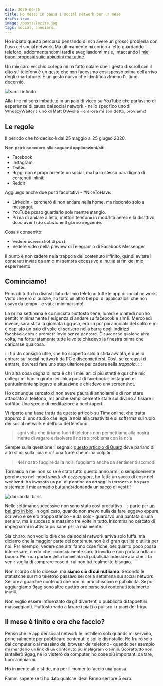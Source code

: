 ```yaml
---
date: 2020-06-26
title: Ho messo in pausa i social network per un mese
draft: true
image: /posts/lazise.jpg
tags: social, annoiarsi,
---
```


Ho iniziato questo percorso pensando di non avere un grosso problema con l'uso dei social network. Ma ultimamente mi corico a letto guardando il telefono, addormentandomi tardi e svegliandomi male, intaccando i [miei buoni propositi sulle abitudini mattutine](/blog/abitudini-mattutine.html).

Un mio caro vecchio collega mi ha fatto notare che il gesto di scroll con il dito sul telefono è un gesto che non facevamo così spesso prima dell'arrivo degli smartphone. È un gesto nuovo che identifica almeno l'ultimo decennio.

![scroll infinito](https://media.giphy.com/media/MY15rWOHbmfsAwhBBE/giphy.gif)

Alla fine mi sono imbattuto in un paio di video su YouTube che parlavano di esperienze di pausa dai social network - nello specifico uno di [WheezyWaiter](https://www.youtube.com/watch?v=ve37Bg4-hPc) e uno di [Matt D'Avella](https://www.youtube.com/watch?v=cNFdjP_F9sU) - e allora mi son detto, proviamo!

## Le regole

Il periodo che ho deciso è dal 25 maggio al 25 giugno 2020.

Non potrò accedere alle seguenti applicazioni/siti:

- Facebook
- Instagram
- Twitter
- 9gag: non è propriamente un social, ma ha lo stesso paradigma di contenuti infiniti
- Reddit

Aggiungo anche due punti facoltativi - #NiceToHave:

- LinkedIn - cercherò di non andare nella home, ma rispondo solo a messaggi.
- YouTube posso guardarlo solo mentre mangio.
- Prima di andare a letto, metto il telefono in modalità aereo e la disattivo dopo aver fatto colazione il giorno seguente.

Cosa è consentito:

- Vedere screenshot di post
- Vedere video nella preview di Telegram o di Facebook Messenger

Il punto è non cadere nella trappola del contenuto infinito, quindi evitare i contenuti inviati da amici mi sembra eccessivo e inutile ai fini del mio esperimento.

## Cominciamo!

Prima di tutto ho disinstallato dal mio telefono tutte le app di social network. Visto che ero di pulizie, ho tolto un altro bel po' di applicazioni che non usavo da tempo - e vai di minimalismo!

La prima settimana è cominciata piuttosto bene, lunedì e martedì non ho sentito minimamente l'esigenza di andare su facebook e simili. Mercoledì invece, sarà stata la giornata uggiosa, ero un po' più annoiato del solito e mi è capitato un paio di volte di scrivere nella barra degli indirizzi facebook.com e premere invio senza pensare. È successo qualche altra volta, ma fortunatamente tutte le volte chiudevo la finestra prima che caricasse qualcosa.

::: tip
Un consiglio utile, che ho scoperto solo a sfida avviata, è quello entrare sui social nettwork da PC e disconnettersi. Così, se cercassi di entrare, dovresti fare uno step ulteriore per cadere nella _trappola_.
:::

Un altra cosa degna di nota è che i miei amici più stretti e qualche mio collega mi hanno girato dei link a post di facebook e instagram e puntualmente spiegavo la situazione e chiedevo uno screenshot.

Ho comunque cercato di non avere paura di annoiarmi e di non stare attaccato al telefono, ma anche semplicemente stare sul divano a fissare il soffitto. Una specie di meditazione a occhi aperti.

Vi riporto una frase tratta da [questo articolo su Time](https://time.com/5480002/benefits-of-boredom/) online, che tratta appunto di uno studio che lega la noia alla creatività e si sofferma sul ruolo dei social network e dell'uso del telefono.

> ogni volta che tiriamo fuori il telefono non permettiamo alla nostra mente di vagare e risolvere il nostro problema con la noia

Sempre sulla questione ti segnalo [questo articolo di Quarz](https://qz.com/1020976/the-scientific-link-between-boredom-and-creativity/) dove parlano di altri studi sulla noia e c'è una frase che mi ha colpito

> Nel nostro fuggire dalla noia, fuggiamo anche da sentimenti scomodi

Tornando a me, non so se è stato tutto questo annoiarmi, o semplicemente perché ero nel mood _smetti-di-cazzeggiare_, ho fatto un sacco di cose nel weekend: ho invasato un po' di piantine da ortaggi in terrazzo e ho pure sistemato il mio armadio buttando/donando un sacco di vestiti!

![dai dai dai boris](https://www.serialminds.com/wp-content/uploads/2016/03/dai-dai-dai.gif)

Nelle settimane successive non sono stato così produttivo - a parte per [un bel giro in bici](https://www.strava.com/activities/3648096604). In ogni caso, quando non avevo nulla da fare leggevo oppure scrivevo e se ero troppo stanco - e da solo - guardavo una puntata di una serie tv, ma è succeso al massimo tre volte in tutto. Insomma ho cercato di impegnarmi in attività più sane per la mia mente.

Sia chiaro, non voglio dire che dai social network arriva solo fuffa, ma diciamo che la maggior parte del contenuto non è di gran qualità o utilità per noi. Per esempio, vedere che altri fanno cose fiche, per quanto poco possa interessare, credo che inconsciamente susciti invidia e non porta a nulla di buono. Per non parlare della tonnellata di pubblicità indesiderata che ti fa venir voglia di comprare cose di cui non hai realmente bisogno.

Non ricordo chi lo dicesse, ma **siamo ciò di cui nutriamo**. Secondo le statistiche sul mio telefono passavo sei ore a settimana sui social network. Sei ore a guardare contenuti che non mi arricchiscono e pubblicità. Se poi aggiungiamo 9gag sono altre quattro ore perse sui contenuti totalmente inutili.

Non voglio essere influenzato da gif divertenti o pubblicità di tappettini massaggianti. Piuttosto vado a lavare i piatti o pulisco i ripiani del frigo.

## Il mese è finito e ora che faccio?

Penso che le app dei social network le installerò solo quando mi servono, principalmente per pubblicare contenuti e poi le disinstallo. Ne fruirò solo dal computer o al massimo dal browser del telefono - quando per esempio mi mandano un link di un contenuto su instagram o simili. Soprattutto non isntallerò 9gag, né lo visiterò da computer, ho cose più importanti da fare, tipo: annoiarmi.

Ho in mente altre sfide, ma per il momento faccio una pausa.

Fammi sapere se ti ho dato qualche idea!
Fanno sempre 5 euro.
